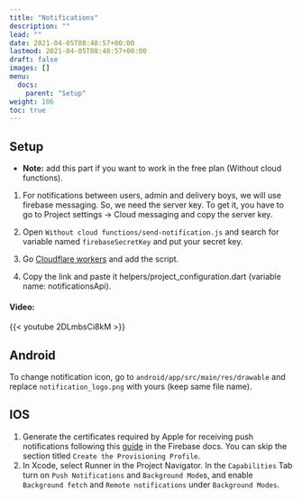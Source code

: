 ```yaml
---
title: "Notifications"
description: ""
lead: ""
date: 2021-04-05T08:48:57+00:00
lastmod: 2021-04-05T08:48:57+00:00
draft: false
images: []
menu:
  docs:
    parent: "Setup"
weight: 106
toc: true
---
```




## Setup
- **Note:** add this part if you want to work in the free plan (Without cloud functions).



1. For notifications between users, admin and delivery boys, we will use firebase messaging. So, we need the server key. To get it, you have to go to Project settings → Cloud messaging and copy the server key.

2. Open `Without cloud functions/send-notification.js` and search for variable named `firebaseSecretKey` and put your secret key.

3. Go [Cloudflare workers](https://workers.cloudflare.com/) and add the script.

4. Copy the link and paste it helpers/project_configuration.dart (variable name: notificationsApi).

#### Video:

{{< youtube 2DLmbsCi8kM >}}


## Android
To change notification icon, go to `android/app/src/main/res/drawable` and replace `notification_logo.png` with yours (keep same file name).

## IOS
1. Generate the certificates required by Apple for receiving push notifications following this [guide](https://firebase.google.com/docs/cloud-messaging/ios/certs) in the Firebase docs. You can skip the section titled `Create the Provisioning Profile`.
2. In Xcode, select Runner in the Project Navigator. In the `Capabilities` Tab turn on `Push Notifications` and `Background Mode`s, and enable `Background fetch` and `Remote notifications` under `Background Modes`.
